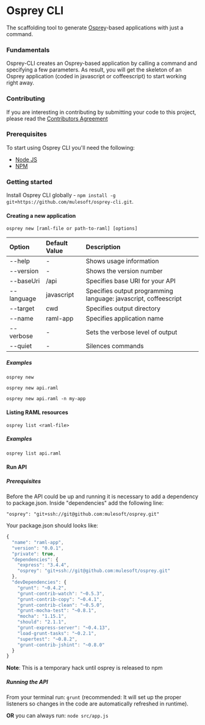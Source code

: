 Osprey CLI
==========

The scaffolding tool to generate [Osprey](https://github.com/mulesoft/osprey)-based applications with just a command.
### Fundamentals
Osprey-CLI creates an Osprey-based application by calling a command and specifying a few parameters.
As result, you will get the skeleton of an Osprey application (coded in javascript or coffeescript) to start working right away.

### Contributing
If you are interesting in contributing by submitting your code to this project, please read the [Contributors Agreement](https://api-notebook.anypoint.mulesoft.com/notebooks#bc1cf75a0284268407e4)

### Prerequisites

To start using Osprey CLI you'll need the following:

* [Node JS](http://nodejs.org/)
* [NPM](https://npmjs.org/)

### Getting started

Install Osprey CLI globally - `npm install -g git+https://github.com/mulesoft/osprey-cli.git`.

#### Creating a new application

`osprey new [raml-file or path-to-raml] [options]`

| Option            | Default Value  | Description  |
|:------------------|:---------------|:---------------|
| --help            |-               | Shows usage information
| --version         |-               | Shows the version number
| --baseUri         |/api            | Specifies base URI for your API
| --language        |javascript      | Specifies output programming language: javascript, coffeescript
| --target          |cwd             | Specifies output directory
| --name            |raml-app        | Specifies application name
| --verbose         |-               | Sets the verbose level of output
| --quiet           |-               | Silences commands

##### Examples
`osprey new`

`osprey new api.raml`

`osprey new api.raml -n my-app`

#### Listing RAML resources

`osprey list <raml-file>`

##### Examples
`osprey list api.raml`

#### Run API

##### Prerequisites
Before the API could be up and running it is necessary to add a dependency to package.json. 
Inside "dependencies" add the following line:

`"osprey": "git+ssh://git@github.com:mulesoft/osprey.git"`

Your package.json should looks like:

```javascript
{
  "name": "raml-app",
  "version": "0.0.1",
  "private": true,
  "dependencies": {
    "express": "3.4.4",
    "osprey": "git+ssh://git@github.com:mulesoft/osprey.git"
  },
  "devDependencies": {
    "grunt": "~0.4.2",
    "grunt-contrib-watch": "~0.5.3",
    "grunt-contrib-copy": "~0.4.1",
    "grunt-contrib-clean": "~0.5.0",
    "grunt-mocha-test": "~0.8.1",
    "mocha": "1.15.1",
    "should": "2.1.1",
    "grunt-express-server": "~0.4.13",
    "load-grunt-tasks": "~0.2.1",
    "supertest": "~0.8.2",
    "grunt-contrib-jshint": "~0.8.0"
  }
}
```


**Note**: This is a temporary hack until osprey is released to npm

##### Running the API
From your terminal run:
`grunt` (recommended: It will set up the proper listeners so changes in the code are automatically refreshed in runtime).

**OR** you can always run: `node src/app.js` 
